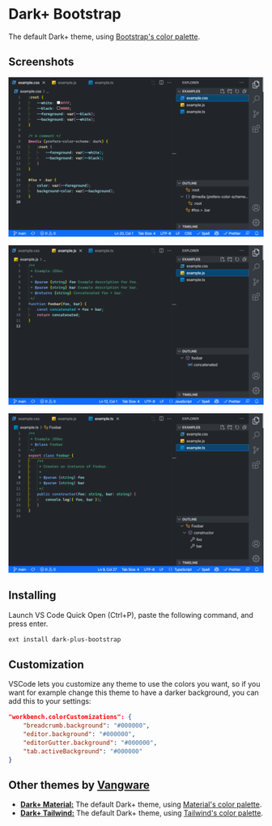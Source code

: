 # Dark+ Bootstrap

The default Dark+ theme, using [Bootstrap's color palette](https://getbootstrap.com/docs/5.0/customize/color/#all-colors).

## Screenshots

![CSS screenshot](https://raw.githubusercontent.com/vangware/dark-plus-bootstrap/main/screenshots/css.png)

![JavaScript screenshot](https://raw.githubusercontent.com/vangware/dark-plus-bootstrap/main/screenshots/javascript.png)

![TypeScript screenshot](https://raw.githubusercontent.com/vangware/dark-plus-bootstrap/main/screenshots/typescript.png)

## Installing

Launch VS Code Quick Open (Ctrl+P), paste the following command, and press enter.

```bash
ext install dark-plus-bootstrap
```

## Customization

VSCode lets you customize any theme to use the colors you want, so if you want for example change this theme to have a darker background, you can add this to your settings:

```json
"workbench.colorCustomizations": {
	"breadcrumb.background": "#000000",
	"editor.background": "#000000",
	"editorGutter.background": "#000000",
	"tab.activeBackground": "#000000"
}
```

## Other themes by [Vangware](https://vangware.com)

-   [**Dark+ Material:**](https://lukeshiru.dev/dark-plus-material) The default Dark+ theme, using [Material's color palette](https://material.io/design/color/the-color-system.html#tools-for-picking-colors).
-   [**Dark+ Tailwind:**](https://lukeshiru.dev/dark-plus-tailwind) The default Dark+ theme, using [Tailwind's color palette](https://tailwindcss.com/docs/customizing-colors).
